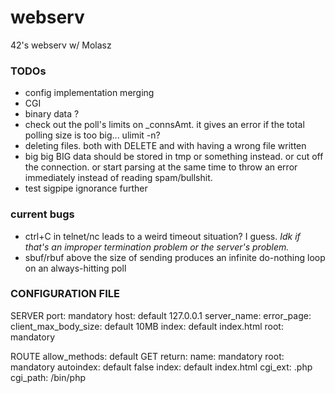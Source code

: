 # webserv
42's webserv w/ Molasz

### TODOs

* config implementation merging
* CGI
* binary data ?
* check out the poll's limits on \_connsAmt. it gives an error if the total polling size is too big... ulimit -n?
* deleting files. both with DELETE and with having a wrong file written
* big big BIG data should be stored in tmp or something instead. or cut off the connection. or start parsing at the same time to throw an error immediately instead of reading spam/bullshit.
* test sigpipe ignorance further

### current bugs

* ctrl+C in telnet/nc leads to a weird timeout situation? I guess. *Idk if that's an improper termination problem or the server's problem.*
* sbuf/rbuf above the size of sending produces an infinite do-nothing loop on an always-hitting poll

### CONFIGURATION FILE

SERVER
port: mandatory
host: default 127.0.0.1
server_name:
error_page:
client_max_body_size: default 10MB
index: default index.html
root: mandatory

ROUTE
allow_methods: default GET
return:
name: mandatory
root: mandatory
autoindex: default false
index: default index.html
cgi_ext: .php
cgi_path: /bin/php
